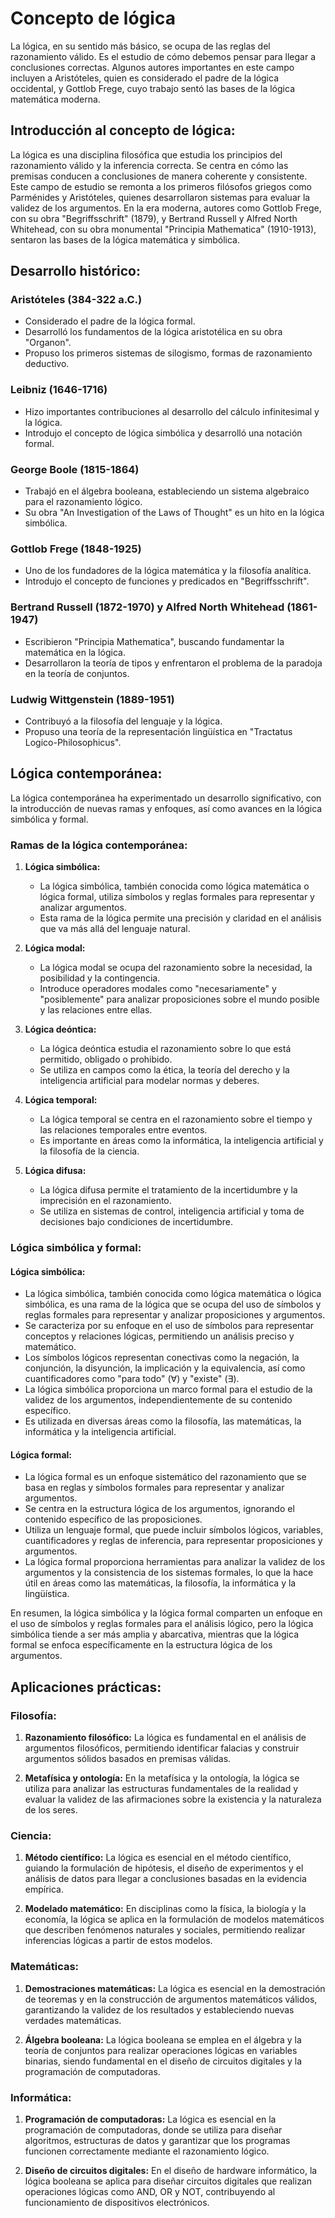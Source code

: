 # Concepto de lógica

La lógica, en su sentido más básico, se ocupa de las reglas del razonamiento válido. Es el estudio de cómo debemos pensar para llegar a conclusiones correctas. Algunos autores importantes en este campo incluyen a Aristóteles, quien es considerado el padre de la lógica occidental, y Gottlob Frege, cuyo trabajo sentó las bases de la lógica matemática moderna.

## Introducción al concepto de lógica:
La lógica es una disciplina filosófica que estudia los principios del razonamiento válido y la inferencia correcta. Se centra en cómo las premisas conducen a conclusiones de manera coherente y consistente. Este campo de estudio se remonta a los primeros filósofos griegos como Parménides y Aristóteles, quienes desarrollaron sistemas para evaluar la validez de los argumentos. En la era moderna, autores como Gottlob Frege, con su obra "Begriffsschrift" (1879), y Bertrand Russell y Alfred North Whitehead, con su obra monumental "Principia Mathematica" (1910-1913), sentaron las bases de la lógica matemática y simbólica.

## Desarrollo histórico:

### Aristóteles (384-322 a.C.)
- Considerado el padre de la lógica formal.
- Desarrolló los fundamentos de la lógica aristotélica en su obra "Organon".
- Propuso los primeros sistemas de silogismo, formas de razonamiento deductivo.

### Leibniz (1646-1716)
- Hizo importantes contribuciones al desarrollo del cálculo infinitesimal y la lógica.
- Introdujo el concepto de lógica simbólica y desarrolló una notación formal.

### George Boole (1815-1864)
- Trabajó en el álgebra booleana, estableciendo un sistema algebraico para el razonamiento lógico.
- Su obra "An Investigation of the Laws of Thought" es un hito en la lógica simbólica.

### Gottlob Frege (1848-1925)
- Uno de los fundadores de la lógica matemática y la filosofía analítica.
- Introdujo el concepto de funciones y predicados en "Begriffsschrift".

### Bertrand Russell (1872-1970) y Alfred North Whitehead (1861-1947)
- Escribieron "Principia Mathematica", buscando fundamentar la matemática en la lógica.
- Desarrollaron la teoría de tipos y enfrentaron el problema de la paradoja en la teoría de conjuntos.

### Ludwig Wittgenstein (1889-1951)
- Contribuyó a la filosofía del lenguaje y la lógica.
- Propuso una teoría de la representación lingüística en "Tractatus Logico-Philosophicus".


## Lógica contemporánea:

 La lógica contemporánea ha experimentado un desarrollo significativo, con la introducción de nuevas ramas y enfoques, así como avances en la lógica simbólica y formal.

 
### Ramas de la lógica contemporánea:

1. **Lógica simbólica:**
   - La lógica simbólica, también conocida como lógica matemática o lógica formal, utiliza símbolos y reglas formales para representar y analizar argumentos.
   - Esta rama de la lógica permite una precisión y claridad en el análisis que va más allá del lenguaje natural.

2. **Lógica modal:**
   - La lógica modal se ocupa del razonamiento sobre la necesidad, la posibilidad y la contingencia.
   - Introduce operadores modales como "necesariamente" y "posiblemente" para analizar proposiciones sobre el mundo posible y las relaciones entre ellas.

3. **Lógica deóntica:**
   - La lógica deóntica estudia el razonamiento sobre lo que está permitido, obligado o prohibido.
   - Se utiliza en campos como la ética, la teoría del derecho y la inteligencia artificial para modelar normas y deberes.

4. **Lógica temporal:**
   - La lógica temporal se centra en el razonamiento sobre el tiempo y las relaciones temporales entre eventos.
   - Es importante en áreas como la informática, la inteligencia artificial y la filosofía de la ciencia.

5. **Lógica difusa:**
   - La lógica difusa permite el tratamiento de la incertidumbre y la imprecisión en el razonamiento.
   - Se utiliza en sistemas de control, inteligencia artificial y toma de decisiones bajo condiciones de incertidumbre.

### Lógica simbólica y formal:

#### Lógica simbólica:

- La lógica simbólica, también conocida como lógica matemática o lógica simbólica, es una rama de la lógica que se ocupa del uso de símbolos y reglas formales para representar y analizar proposiciones y argumentos.
- Se caracteriza por su enfoque en el uso de símbolos para representar conceptos y relaciones lógicas, permitiendo un análisis preciso y matemático.
- Los símbolos lógicos representan conectivas como la negación, la conjunción, la disyunción, la implicación y la equivalencia, así como cuantificadores como "para todo" (∀) y "existe" (∃).
- La lógica simbólica proporciona un marco formal para el estudio de la validez de los argumentos, independientemente de su contenido específico.
- Es utilizada en diversas áreas como la filosofía, las matemáticas, la informática y la inteligencia artificial.

#### Lógica formal:

- La lógica formal es un enfoque sistemático del razonamiento que se basa en reglas y símbolos formales para representar y analizar argumentos.
- Se centra en la estructura lógica de los argumentos, ignorando el contenido específico de las proposiciones.
- Utiliza un lenguaje formal, que puede incluir símbolos lógicos, variables, cuantificadores y reglas de inferencia, para representar proposiciones y argumentos.
- La lógica formal proporciona herramientas para analizar la validez de los argumentos y la consistencia de los sistemas formales, lo que la hace útil en áreas como las matemáticas, la filosofía, la informática y la lingüística.

En resumen, la lógica simbólica y la lógica formal comparten un enfoque en el uso de símbolos y reglas formales para el análisis lógico, pero la lógica simbólica tiende a ser más amplia y abarcativa, mientras que la lógica formal se enfoca específicamente en la estructura lógica de los argumentos.

## Aplicaciones prácticas:

### Filosofía:

1. **Razonamiento filosófico:** La lógica es fundamental en el análisis de argumentos filosóficos, permitiendo identificar falacias y construir argumentos sólidos basados en premisas válidas.

2. **Metafísica y ontología:** En la metafísica y la ontología, la lógica se utiliza para analizar las estructuras fundamentales de la realidad y evaluar la validez de las afirmaciones sobre la existencia y la naturaleza de los seres.

### Ciencia:

1. **Método científico:** La lógica es esencial en el método científico, guiando la formulación de hipótesis, el diseño de experimentos y el análisis de datos para llegar a conclusiones basadas en la evidencia empírica.

2. **Modelado matemático:** En disciplinas como la física, la biología y la economía, la lógica se aplica en la formulación de modelos matemáticos que describen fenómenos naturales y sociales, permitiendo realizar inferencias lógicas a partir de estos modelos.

### Matemáticas:

1. **Demostraciones matemáticas:** La lógica es esencial en la demostración de teoremas y en la construcción de argumentos matemáticos válidos, garantizando la validez de los resultados y estableciendo nuevas verdades matemáticas.

2. **Álgebra booleana:** La lógica booleana se emplea en el álgebra y la teoría de conjuntos para realizar operaciones lógicas en variables binarias, siendo fundamental en el diseño de circuitos digitales y la programación de computadoras.

### Informática:

1. **Programación de computadoras:** La lógica es esencial en la programación de computadoras, donde se utiliza para diseñar algoritmos, estructuras de datos y garantizar que los programas funcionen correctamente mediante el razonamiento lógico.

2. **Diseño de circuitos digitales:** En el diseño de hardware informático, la lógica booleana se aplica para diseñar circuitos digitales que realizan operaciones lógicas como AND, OR y NOT, contribuyendo al funcionamiento de dispositivos electrónicos.

